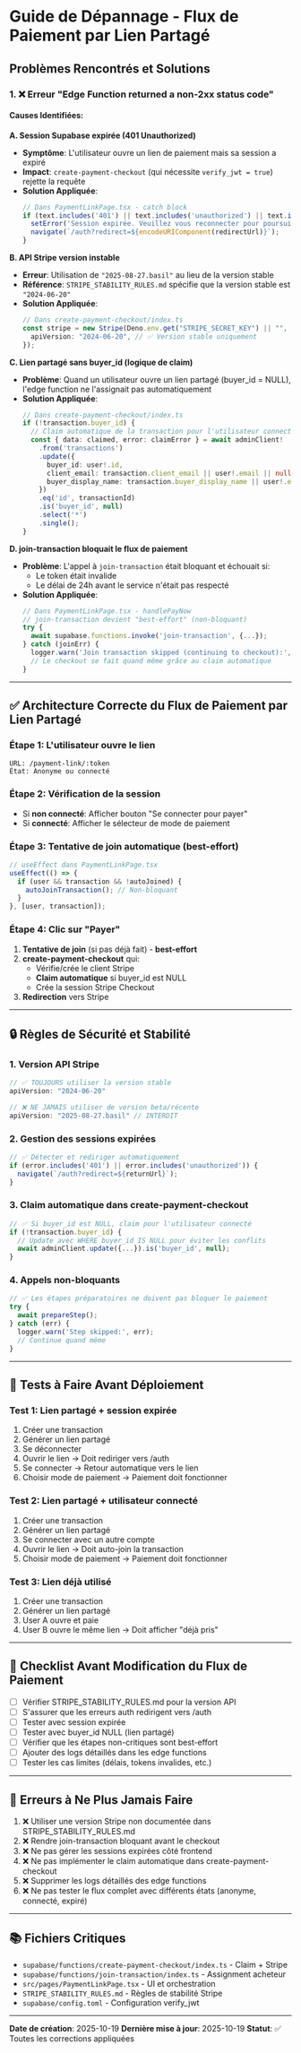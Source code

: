 # Guide de Dépannage - Flux de Paiement par Lien Partagé

## Problèmes Rencontrés et Solutions

### 1. ❌ Erreur "Edge Function returned a non-2xx status code"

#### Causes Identifiées:

**A. Session Supabase expirée (401 Unauthorized)**
- **Symptôme**: L'utilisateur ouvre un lien de paiement mais sa session a expiré
- **Impact**: `create-payment-checkout` (qui nécessite `verify_jwt = true`) rejette la requête
- **Solution Appliquée**:
  ```typescript
  // Dans PaymentLinkPage.tsx - catch block
  if (text.includes('401') || text.includes('unauthorized') || text.includes('jwt') || text.includes('session')) {
    setError('Session expirée. Veuillez vous reconnecter pour poursuivre le paiement.');
    navigate(`/auth?redirect=${encodeURIComponent(redirectUrl)}`);
  }
  ```

**B. API Stripe version instable**
- **Erreur**: Utilisation de `"2025-08-27.basil"` au lieu de la version stable
- **Référence**: `STRIPE_STABILITY_RULES.md` spécifie que la version stable est `"2024-06-20"`
- **Solution Appliquée**:
  ```typescript
  // Dans create-payment-checkout/index.ts
  const stripe = new Stripe(Deno.env.get("STRIPE_SECRET_KEY") || "", {
    apiVersion: "2024-06-20", // ✅ Version stable uniquement
  });
  ```

**C. Lien partagé sans buyer_id (logique de claim)**
- **Problème**: Quand un utilisateur ouvre un lien partagé (buyer_id = NULL), l'edge function ne l'assignait pas automatiquement
- **Solution Appliquée**:
  ```typescript
  // Dans create-payment-checkout/index.ts
  if (!transaction.buyer_id) {
    // Claim automatique de la transaction pour l'utilisateur connecté
    const { data: claimed, error: claimError } = await adminClient!
      .from('transactions')
      .update({
        buyer_id: user!.id,
        client_email: transaction.client_email || user!.email || null,
        buyer_display_name: transaction.buyer_display_name || user!.email || null,
      })
      .eq('id', transactionId)
      .is('buyer_id', null)
      .select('*')
      .single();
  }
  ```

**D. join-transaction bloquait le flux de paiement**
- **Problème**: L'appel à `join-transaction` était bloquant et échouait si:
  - Le token était invalide
  - Le délai de 24h avant le service n'était pas respecté
- **Solution Appliquée**:
  ```typescript
  // Dans PaymentLinkPage.tsx - handlePayNow
  // join-transaction devient "best-effort" (non-bloquant)
  try {
    await supabase.functions.invoke('join-transaction', {...});
  } catch (joinErr) {
    logger.warn('Join transaction skipped (continuing to checkout):', joinErr);
    // Le checkout se fait quand même grâce au claim automatique
  }
  ```

---

## ✅ Architecture Correcte du Flux de Paiement par Lien Partagé

### Étape 1: L'utilisateur ouvre le lien
```
URL: /payment-link/:token
État: Anonyme ou connecté
```

### Étape 2: Vérification de la session
- Si **non connecté**: Afficher bouton "Se connecter pour payer"
- Si **connecté**: Afficher le sélecteur de mode de paiement

### Étape 3: Tentative de join automatique (best-effort)
```typescript
// useEffect dans PaymentLinkPage.tsx
useEffect(() => {
  if (user && transaction && !autoJoined) {
    autoJoinTransaction(); // Non-bloquant
  }
}, [user, transaction]);
```

### Étape 4: Clic sur "Payer"
1. **Tentative de join** (si pas déjà fait) - **best-effort**
2. **create-payment-checkout** qui:
   - Vérifie/crée le client Stripe
   - **Claim automatique** si buyer_id est NULL
   - Crée la session Stripe Checkout
3. **Redirection** vers Stripe

---

## 🔒 Règles de Sécurité et Stabilité

### 1. Version API Stripe
```typescript
// ✅ TOUJOURS utiliser la version stable
apiVersion: "2024-06-20"

// ❌ NE JAMAIS utiliser de version beta/récente
apiVersion: "2025-08-27.basil" // INTERDIT
```

### 2. Gestion des sessions expirées
```typescript
// ✅ Détecter et rediriger automatiquement
if (error.includes('401') || error.includes('unauthorized')) {
  navigate(`/auth?redirect=${returnUrl}`);
}
```

### 3. Claim automatique dans create-payment-checkout
```typescript
// ✅ Si buyer_id est NULL, claim pour l'utilisateur connecté
if (!transaction.buyer_id) {
  // Update avec WHERE buyer_id IS NULL pour éviter les conflits
  await adminClient.update({...}).is('buyer_id', null);
}
```

### 4. Appels non-bloquants
```typescript
// ✅ Les étapes préparatoires ne doivent pas bloquer le paiement
try {
  await prepareStep();
} catch (err) {
  logger.warn('Step skipped:', err);
  // Continue quand même
}
```

---

## 🧪 Tests à Faire Avant Déploiement

### Test 1: Lien partagé + session expirée
1. Créer une transaction
2. Générer un lien partagé
3. Se déconnecter
4. Ouvrir le lien → Doit rediriger vers /auth
5. Se connecter → Retour automatique vers le lien
6. Choisir mode de paiement → Paiement doit fonctionner

### Test 2: Lien partagé + utilisateur connecté
1. Créer une transaction
2. Générer un lien partagé
3. Se connecter avec un autre compte
4. Ouvrir le lien → Doit auto-join la transaction
5. Choisir mode de paiement → Paiement doit fonctionner

### Test 3: Lien déjà utilisé
1. Créer une transaction
2. Générer un lien partagé
3. User A ouvre et paie
4. User B ouvre le même lien → Doit afficher "déjà pris"

---

## 📝 Checklist Avant Modification du Flux de Paiement

- [ ] Vérifier STRIPE_STABILITY_RULES.md pour la version API
- [ ] S'assurer que les erreurs auth redirigent vers /auth
- [ ] Tester avec session expirée
- [ ] Tester avec buyer_id NULL (lien partagé)
- [ ] Vérifier que les étapes non-critiques sont best-effort
- [ ] Ajouter des logs détaillés dans les edge functions
- [ ] Tester les cas limites (délais, tokens invalides, etc.)

---

## 🚨 Erreurs à Ne Plus Jamais Faire

1. ❌ Utiliser une version Stripe non documentée dans STRIPE_STABILITY_RULES.md
2. ❌ Rendre join-transaction bloquant avant le checkout
3. ❌ Ne pas gérer les sessions expirées côté frontend
4. ❌ Ne pas implémenter le claim automatique dans create-payment-checkout
5. ❌ Supprimer les logs détaillés des edge functions
6. ❌ Ne pas tester le flux complet avec différents états (anonyme, connecté, expiré)

---

## 📚 Fichiers Critiques

- `supabase/functions/create-payment-checkout/index.ts` - Claim + Stripe
- `supabase/functions/join-transaction/index.ts` - Assignment acheteur
- `src/pages/PaymentLinkPage.tsx` - UI et orchestration
- `STRIPE_STABILITY_RULES.md` - Règles de stabilité Stripe
- `supabase/config.toml` - Configuration verify_jwt

---

**Date de création**: 2025-10-19
**Dernière mise à jour**: 2025-10-19
**Statut**: ✅ Toutes les corrections appliquées
